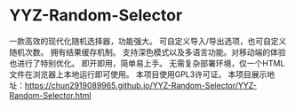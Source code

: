 # YYZ-Random-Selector
一款高效的现代化随机选择器，功能强大。
可自定义导入/导出选项，也可自定义随机次数。
拥有结果缓存机制。
支持深色模式以及多语言功能。对移动端的体验也进行了特别优化。
即开即用，简单易上手。
无需复杂部署环境，仅一个HTML文件在浏览器上本地运行即可使用。
本项目使用GPL3许可证。
本项目展示地址：https://chun2919089965.github.io/YYZ-Random-Selector/YYZ-Random-Selector.html
